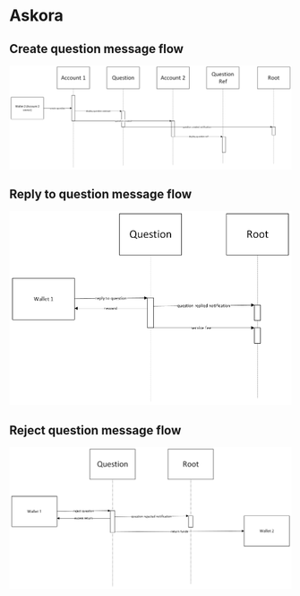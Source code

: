 # Askora

## Create question message flow

![Create question](create-question.png)

## Reply to question message flow

![Create question](reply-to-question.png)

## Reject question message flow

![Create question](reject-question.png)